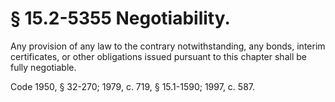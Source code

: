 # § 15.2-5355 Negotiability.

<p>Any provision of any law to the contrary notwithstanding, any bonds, interim certificates, or other obligations issued pursuant to this chapter shall be fully negotiable.</p><p>Code 1950, § 32-270; 1979, c. 719, § 15.1-1590; 1997, c. 587.</p>